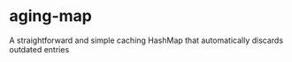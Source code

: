 # aging-map
A straightforward and simple caching HashMap that automatically discards outdated entries
